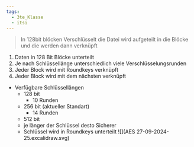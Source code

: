 ```yaml
---
tags:
  - 3te_Klasse
  - itsi
---
```

> In 128bit blöcken Verschlüsselt die Datei wird aufgeteilt in die Blöcke und die werden dann verknüpft

1. Daten in 128 Bit Blöcke unterteilt 
2. Je nach Schlüssellänge unterschiedlich viele Verschlüsselungsrunden
3. Jeder Block wird mit Roundkeys verknüpft 
4. Jeder Block wird mit dem nächsten verknüpft

-  Verfügbare Schlüssellängen
	- 128 bit 
		- 10 Runden
	- 256 bit (aktueller Standart)
		- 14 Runden
	- 512 bit
	- je länger der Schlüssel desto Sicherer
	- Schlüssel wird in Roundkeys unterteilt
![](AES 27-09-2024-25.excalidraw.svg)